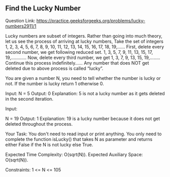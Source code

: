 ## Find the Lucky Number

Question Link: https://practice.geeksforgeeks.org/problems/lucky-numbers2911/1 


Lucky numbers are subset of integers. Rather than going into much theory, let us see the process of arriving at lucky numbers,
Take the set of integers
1, 2, 3, 4, 5, 6, 7, 8, 9, 10, 11, 12, 13, 14, 15, 16, 17, 18, 19,……
First, delete every second number, we get following reduced set.
1, 3, 5, 7, 9, 11, 13, 15, 17, 19,…………
Now, delete every third number, we get
1, 3, 7, 9, 13, 15, 19,….….
Continue this process indefinitely……
Any number that does NOT get deleted due to above process is called “lucky”.

You are given a number N, you need to tell whether the number is lucky or not. If the number is lucky return 1 otherwise 0.



Input:
N = 5
Output: 0
Explanation: 5 is not a lucky number 
as it gets deleted in the second 
iteration.

Input:

N = 19
Output: 1
Explanation: 19 is a lucky number because 
it does not get deleted throughout the process.

Your Task:
You don't need to read input or print anything. You only need to complete the function isLucky() that takes N as parameter and returns either False if the N is not lucky else True.

Expected Time Complexity: O(sqrt(N)).
Expected Auxiliary Space: O(sqrt(N)).

Constraints:
1 <= N <= 105


